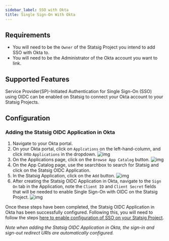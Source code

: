 ```yaml
---
sidebar_label: SSO with Okta
title: Single Sign-On With Okta
---
```


## Requirements

- You will need to be the `Owner` of the Statsig Project you intend to add SSO with Okta to.
- You will need to be the Administrator of the Okta account you want to link.

## Supported Features
Service Provider(SP)-Initiated Authentication for Single Sign-On (SSO) using OIDC can be enabled on Statsig to connect your Okta account to your Statsig Projects.

## Configuration

### Adding the Statsig OIDC Application in Okta

1. Navigate to your Okta portal.
2. On your Okta portal, click on `Applcations` on the left-hand-column, and click into `Applications` in the dropdown.
![img](https://user-images.githubusercontent.com/75151332/129780676-c04bd2fb-83ed-4d17-9ae2-4e286f2b3b52.png)
3. On the Applications page, click on the `Browse App Catalog` button.
![img](https://user-images.githubusercontent.com/75151332/129780681-c48a6012-a882-475a-bbc9-924ec1391126.png)
4. On the App Catalog page, use the searchbox to search for Statsig and click on the Statsig OIDC Application.
5. In the Statsig Application, click on the `Add` button.
![img](https://user-images.githubusercontent.com/75151332/129780685-e6e141c6-8fdf-42f0-8ed6-edc734f4c2a7.png)
6. After creating the Statsig OIDC Application in Okta, navigate to the `Sign On` tab in the Application, note the `Client ID` and `Client Secret` fields that will be needed to enable Single Sign-On with OIDC on the Statsig Project.
![img](https://user-images.githubusercontent.com/75151332/129780687-bacc68c7-4fb1-4740-bb3e-a7c6b27d006e.png)

Once these steps have been completed, the Statsig OIDC Application in Okta has been successfully configured. Following this, you will need to follow the steps [here to enable configuration of SSO on your Statsig Project](/console/accessManagement/sso/overview#configuration).

*Note when adding the Statsig OIDC Application in Okta, the sign-in and sign-out redirect URIs are automatically configured.*